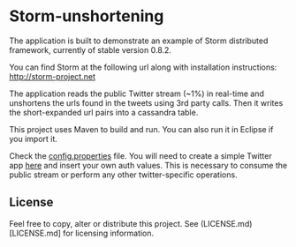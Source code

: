 Storm-unshortening
==================


The application is built to demonstrate an example of Storm distributed
framework, currently of stable version 0.8.2.

You can find Storm at the following url along with installation instructions:
http://storm-project.net

The application reads the public Twitter stream (~1%) in real-time and unshortens the urls found in the
tweets using 3rd party calls. Then it writes the short-expanded url pairs into a cassandra table.

This project uses Maven to build and run. You can also run it in Eclipse if you import it.

Check the [config.properties](config.properties) file. You will need to create a simple Twitter app [here](https://dev.twitter.com/) and insert your own auth values.
This is necessary to consume the public stream or perform any other twitter-specific operations.

License
-------

Feel free to copy, alter or distribute this project.
See (LICENSE.md)[LICENSE.md] for licensing information.
